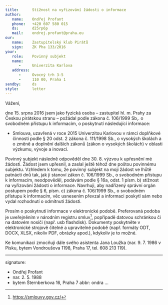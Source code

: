 ```yaml
---
title:      Stížnost na vyřizování žádosti o informace
author:
   name:    Ondřej Profant
   phone:   +420 607 580 015
   ds:      d25rp6p
   mail:    ondrej.profant@praha.eu
our:
   name:    Zastupitelský klub Pirátů
   sign:    ZK Pha 133/2016
your:
   role:    Povinný subjekt
   name:    
      -     Univerzita Karlova
   address:
      -     Ovocný trh 3-5
      -     110 00, Praha 1
sendby:     ds
style:      letter
---
```


Vážení,

dne 15. srpna 2016 jsem jako fyzická osoba – zastupitel hl. m. Prahy za Českou pirátskou stranu – požádal podle zákona č. 106/1999 Sb,. o svobodném přístupu k informacím, o poskytnutí následující informace:

* Smlouva, uzavřená v roce 2015 Univerzitou Karlovou v rámci doplňkové činnosti podle § 20 odst. 2 zákona č. 111/1998 Sb., o vysokých školách a o změně a doplnění dalších zákonů (zákon o vysokých školách) v oblasti výzkumu, vývoje a inovací.

Povinný subjekt následně odpověděl dne 30. 8. výzvou k upřesnění mé žádosti. Žádost jsem upřesnil, a zaslal ještě téhož dne poštou povinnému subjektu. Vzhledem k tomu, že povinný subjekt na moji žádost ve lhůtě patnácti dnů tak, jak ji stanoví zákon č. 106/1999 Sb., o svobodném přístupu k informacím, neodpověděl, podávám podle § 16a, odst. 1 písm. b) stížnost na vyřizování žádosti o informace. Navrhuji, aby nadřízený správní orgán postupem podle § 6, písm. c) zákona č. 106/1999 Sb., o svobodném přístupu k informacím, věc usnesením převzal a informaci poskytl sám nebo vydal rozhodnutí o odmítnutí žádosti.

Prosím o poskytnutí informace v elektronické podobě. Preferovaná podoba je uveřejněním v národním registru smluv[^1], popřípadě datovou schránkou či na datovém nosiči (např. usb flashdisk). Dokumenty poskytněte v elektronické strojově čitelné a upravitelné podobě (např. formáty ODT, DOCX, XLSX, nikoliv PDF, obrázky apod.), kdykoliv je to možné.

Ke komunikaci zmocňuji dále svého asistenta Jana Loužka (nar. 9. 7. 1986 v Písku, bytem Vondroušova 1198, Praha 17, tel. 608 213 119).

[^1]: https://smlouvy.gov.cz/

---
signature: 
  - Ondřej Profant
  - nar. 2. 5. 1988
  - bytem Šternberkova 16, Praha 7
abbr:       ondra
...
